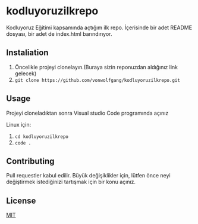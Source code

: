 # kodluyoruzilkrepo
Kodluyoruz Eğitimi kapsamında açtığım ilk repo. İçerisinde bir adet README dosyası, bir adet de index.html barındırıyor.

## Instaliation
1. Öncelikle projeyi clonelayın.(Buraya sizin reponuzdan aldığınız link gelecek)
2. `git clone https://github.com/vonwolfgang/kodluyoruzilkrepo.git`

## Usage
Projeyi cloneladıktan sonra Visual studio Code programında açınız

Linux için:
1. `cd kodluyoruzilkrepo`
2. `code .`

## Contributing
Pull requestler kabul edilir. Büyük değişiklikler için, lütfen önce neyi değiştirmek istediğinizi tartışmak için bir konu açınız.

## License
[MIT](https://choosealicense.com/licenses/mit/)


